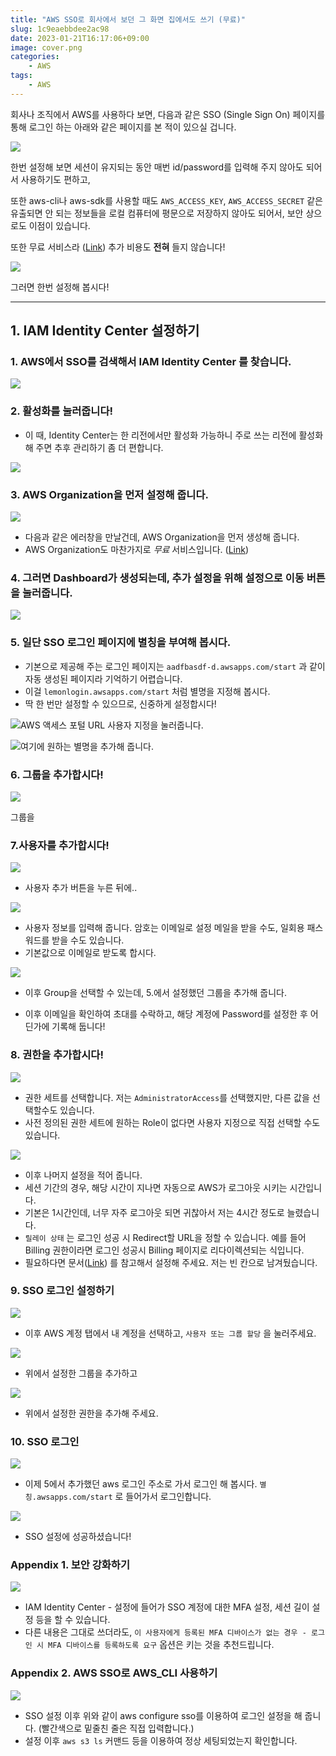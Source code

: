 ```yaml
---
title: "AWS SSO로 회사에서 보던 그 화면 집에서도 쓰기 (무료)"
slug: 1c9eaebbdee2ac98
date: 2023-01-21T16:17:06+09:00
image: cover.png
categories:
    - AWS
tags:
    - AWS
---
```


회사나 조직에서 AWS를 사용하다 보면, 다음과 같은 SSO (Single Sign On) 페이지를 통해 로그인 하는 아래와 같은 페이지를 본 적이 있으실 겁니다.

![](2023-01-21-23-57-37.png)

한번 설정해 보면 세션이 유지되는 동안 매번 id/password를 입력해 주지 않아도 되어서 사용하기도 편하고,

또한 aws-cli나 aws-sdk를 사용할 때도 `AWS_ACCESS_KEY`, `AWS_ACCESS_SECRET` 같은 유출되면 안 되는 정보들을 로컬 컴퓨터에 평문으로 저장하지 않아도 되어서, 보안 상으로도 이점이 있습니다.

또한 무료 서비스라 ([Link](https://aws.amazon.com/ko/iam/identity-center/faqs/)) 추가 비용도 **전혀** 들지 않습니다!

![](2023-01-22-00-05-31.png)

그러면 한번 설정해 봅시다!

---

## 1. IAM Identity Center 설정하기

### 1. AWS에서 SSO를 검색해서 IAM Identity Center 를 찾습니다.

![](2023-01-22-00-07-58.png)

### 2. 활성화를 눌러줍니다! 
- 이 때, Identity Center는 한 리전에서만 활성화 가능하니 주로 쓰는 리전에 활성화 해 주면 추후 관리하기 좀 더 편합니다.

![](2023-01-22-00-12-59.png)

### 3. AWS Organization을 먼저 설정해 줍니다.

![](2023-01-22-01-00-14.png)

- 다음과 같은 에러창을 만날건데, AWS Organization을 먼저 생성해 줍니다.
- AWS Organization도 마찬가지로 *무료* 서비스입니다. ([Link](https://docs.aws.amazon.com/ko_kr/organizations/latest/userguide/orgs_introduction.html#pricing))

### 4. 그러면 Dashboard가 생성되는데, 추가 설정을 위해 설정으로 이동 버튼을 눌러줍니다.

![](2023-01-22-00-16-22.png)

### 5. 일단 SSO 로그인 페이지에 별칭을 부여해 봅시다.
 - 기본으로 제공해 주는 로그인 페이지는 `aadfbasdf-d.awsapps.com/start` 과 같이 자동 생성된 페이지라 기억하기 어렵습니다.
 - 이걸 `lemonlogin.awsapps.com/start` 처럼 별명을 지정해 봅시다.
 - 딱 한 번만 설정할 수 있으므로, 신중하게 설정합시다!

![AWS 액세스 포털 URL 사용자 지정을 눌러줍니다.](2023-01-22-00-18-34.png)

![여기에 원하는 별명을 추가해 줍니다.](2023-01-22-00-20-02.png)

### 6. 그룹을 추가합시다!

![](2023-01-22-01-10-53.png)

그룹을 

### 7.사용자를 추가합시다!

![](2023-01-22-00-22-44.png)

- 사용자 추가 버튼을 누른 뒤에..

![](2023-01-22-00-24-25.png)

- 사용자 정보를 입력해 줍니다. 암호는 이메일로 설정 메일을 받을 수도, 일회용 패스워드를 받을 수도 있습니다.
- 기본값으로 이메일로 받도록 합시다.

![](2023-01-22-01-12-26.png)

- 이후 Group을 선택할 수 있는데, 5.에서 설정했던 그룹을 추가해 줍니다.

- 이후 이메일을 확인하여 초대를 수락하고, 해당 계정에 Password를 설정한 후 어딘가에 기록해 둡니다!

### 8. 권한을 추가합시다!

![](2023-01-22-00-51-29.png)

- 권한 세트를 선택합니다. 저는 `AdministratorAccess`를 선택했지만, 다른 값을 선택할수도 있습니다.
- 사전 정의된 권한 세트에 원하는 Role이 없다면 사용자 지정으로 직접 선택할 수도 있습니다.

![](2023-01-22-00-53-34.png)

- 이후 나머지 설정을 적어 줍니다. 
- 세션 기간의 경우, 해당 시간이 지나면 자동으로 AWS가 로그아웃 시키는 시간입니다.
- 기본은 1시간인데, 너무 자주 로그아웃 되면 귀찮아서 저는 4시간 정도로 늘렸습니다.
- `릴레이 상태` 는 로그인 성공 시 Redirect할 URL을 정할 수 있습니다. 예를 들어 Billing 권한이라면 로그인 성공시 Billing 페이지로 리다이렉션되는 식입니다.
- 필요하다면 문서([Link](https://docs.aws.amazon.com/ko_kr/singlesignon/latest/userguide/howtopermrelaystate.html)) 를 참고해서 설정해 주세요. 저는 빈 칸으로 남겨뒀습니다.


### 9. SSO 로그인 설정하기

![](2023-01-22-01-30-57.png)

- 이후 AWS 계정 탭에서 내 계정을 선택하고, `사용자 또는 그룹 할당` 을 눌러주세요.

![](2023-01-22-01-21-14.png)

- 위에서 설정한 그룹을 추가하고

![](2023-01-22-01-21-43.png)

- 위에서 설정한 권한을 추가해 주세요.

### 10. SSO 로그인

![](2023-01-22-01-33-05.png)

- 이제 5에서 추가했던 aws 로그인 주소로 가서 로그인 해 봅시다. `별칭.awsapps.com/start` 로 들어가서 로그인합니다.

![](2023-01-22-01-34-14.png)

- SSO 설정에 성공하셨습니다!


### Appendix 1. 보안 강화하기

![](2023-01-22-01-37-55.png)

- IAM Identity Center - 설정에 들어가 SSO 계정에 대한 MFA 설정, 세션 길이 설정 등을 할 수 있습니다.
- 다른 내용은 그대로 쓰더라도, `이 사용자에게 등록된 MFA 디바이스가 없는 경우 - 로그인 시 MFA 디바이스를 등록하도록 요구` 옵션은 키는 것을 추천드립니다.

### Appendix 2. AWS SSO로 AWS_CLI 사용하기

![](2023-01-22-01-47-10.png)

- SSO 설정 이후 위와 같이 aws configure sso를 이용하여 로그인 설정을 해 줍니다. (빨간색으로 밑줄친 줄은 직접 입력합니다.)
- 설정 이후 `aws s3 ls` 커맨드 등을 이용하여 정상 세팅되었는지 확인합니다. 